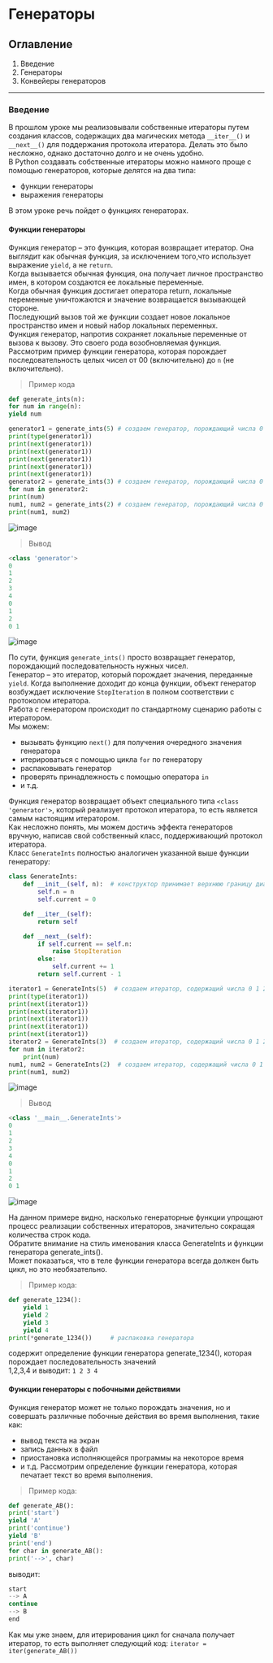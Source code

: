 # Генераторы

## Оглавление
1. Введение
2. Генераторы
3. Конвейеры генераторов
***

### Введение
В прошлом уроке мы реализовывали собственные итераторы путем создания классов, содержащих два магических метода ``__iter__()`` и ``__next__()`` для поддержания протокола итератора. Делать это было несложно, однако достаточно долго и не очень удобно.<br>
В Python создавать собственные итераторы можно намного проще с помощью генераторов, которые делятся на два типа:<br>
- функции генераторы
- выражения генераторы

В этом уроке речь пойдет о функциях генераторах.<br>
#### Функции генераторы
Функция генератор – это функция, которая возвращает итератор. Она выглядит как обычная функция, за исключением того,что использует выражение ``yield``, а не ``return``.<br>
Когда вызывается обычная функция, она получает личное пространство имен, в котором создаются ее локальные переменные.<br> 
Когда обычная функция достигает оператора return, локальные переменные уничтожаются и значение возвращается вызывающей стороне.<br> 
Последующий вызов той же функции создает новое локальное пространство имен и новый набор локальных переменных.<br>
Функция генератор, напротив сохраняет локальные переменные от вызова к вызову. Это своего рода возобновляемая функция.<br>
Рассмотрим пример функции генератора, которая порождает последовательность целых чисел от 00 (включительно) до ``n`` (не включительно).<br>
> Пример кода
```python   
def generate_ints(n):
for num in range(n):
yield num

generator1 = generate_ints(5) # создаем генератор, порождающий числа 0 1 2 3 4
print(type(generator1))
print(next(generator1))
print(next(generator1))
print(next(generator1))
print(next(generator1))
print(next(generator1))
generator2 = generate_ints(3) # создаем генератор, порождающий числа 0 1 2
for num in generator2:
print(num)
num1, num2 = generate_ints(2) # создаем генератор, порождающий числа 0 1
print(num1, num2)
```
![image](https://github.com/user-attachments/assets/346bc6e8-5512-4549-b382-700d4d44770e)

>Вывод
```python
<class 'generator'>
0
1
2
3
4
0
1
2
0 1
```
![image](https://github.com/user-attachments/assets/02e4bf12-3237-481d-aeb2-6fcd4d749c07)

По сути, функция ``generate_ints()`` просто возвращает генератор, порождающий последовательность нужных чисел.<br>
Генератор – это итератор, который порождает значения, переданные ``yield``. Когда выполнение доходит до конца функции,
объект генератор возбуждает исключение ``StopIteration`` в полном соответствии с протоколом итератора.<br>
Работа с генератором происходит по стандартному сценарию работы с итератором.<br> Мы можем:<br>
- вызывать функцию ``next()`` для получения очередного значения генератора
- итерироваться с помощью цикла ``for`` по генератору
- распаковывать генератор
- проверять принадлежность с помощью оператора ``in``
- и т.д.

Функция генератор возвращает объект специального типа ``<class 'generator'>``, который реализует протокол итератора,
то есть является самым настоящим итератором.<br>
Как несложно понять, мы можем достичь эффекта генераторов вручную, написав свой собственный класс, поддерживающий
протокол итератора.<br>
Класс ``GenerateInts`` полностью аналогичен указанной выше функции генератору:
```python
class GenerateInts:
    def __init__(self, n):  # конструктор принимает верхнюю границу диапазона
        self.n = n
        self.current = 0

    def __iter__(self):
        return self

    def __next__(self):
        if self.current == self.n:
            raise StopIteration
        else:
            self.current += 1
        return self.current - 1

iterator1 = GenerateInts(5)  # создаем итератор, содержащий числа 0 1 2 3 4
print(type(iterator1))
print(next(iterator1))
print(next(iterator1))
print(next(iterator1))
print(next(iterator1))
print(next(iterator1))
iterator2 = GenerateInts(3)  # создаем итератор, содержащий числа 0 1 2
for num in iterator2:
    print(num)
num1, num2 = GenerateInts(2)  # создаем итератор, содержащий числа 0 1
print(num1, num2)
```
![image](https://github.com/user-attachments/assets/d94d6288-04ab-4af5-b205-b7f77ac47cb7)
>Вывод
```python
<class '__main__.GenerateInts'>
0
1
2
3
4
0
1
2
0 1
```
![image](https://github.com/user-attachments/assets/b51a1005-2133-44dc-b220-ce5056c2bffe)

На данном примере видно, насколько генераторные функции упрощают процесс реализации собственных итераторов, значительно сокращая количества строк кода.<br>
Обратите внимание на стиль именования класса GenerateInts и функции генератора generate_ints().<br>
Может показаться, что в теле функции генератора всегда должен быть цикл, но это необязательно.<br>
> Пример кода:
```python
def generate_1234():
    yield 1
    yield 2
    yield 3
    yield 4
print(*generate_1234())     # распаковка генератора
```
содержит определение функции генератора generate_1234(), которая порождает последовательность значений<br>
1,2,3,4 и выводит: `` 1 2 3 4 ``

#### Функции генераторы с побочными действиями
Функция генератор может не только порождать значения, но и совершать различные побочные действия во время выполнения, такие как:
- вывод текста на экран
- запись данных в файл
- приостановка исполняющейся программы на некоторое время
- и т.д.
Рассмотрим определение функции генератора, которая печатает текст во время выполнения.
> Пример кода:
```python
def generate_AB():
print('start')
yield 'A'
print('continue')
yield 'B'
print('end')
for char in generate_AB():
print('-->', char)
```
выводит:
```python
start
--> A
continue
--> B
end
```
Как мы уже знаем, для итерирования цикл for сначала получает итератор, то есть выполняет следующий код:
``iterator = iter(generate_AB())``











